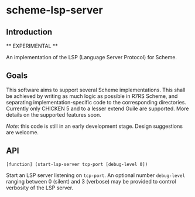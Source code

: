 # scheme-lsp-server

## Introduction

** EXPERIMENTAL **

An implementation of the LSP (Language Server Protocol) for Scheme.

## Goals

This software aims to support several Scheme implementations. This shall
be achieved by writing as much logic as possible in R7RS Scheme, and
separating implementation-specific code to the corresponding directories. Currently only CHICKEN 5 and to a lesser extend Guile are supported.
More details on the supported features soon.

*Note*: this code is still in an early development stage. Design suggestions are welcome.

## API


```
[function] (start-lsp-server tcp-port [debug-level 0])
```

Start an LSP server listening on `tcp-port`. An optional number `debug-level` ranging between 0 (silent) and 3 (verbose) may be provided to
control verbosity of the LSP server.
